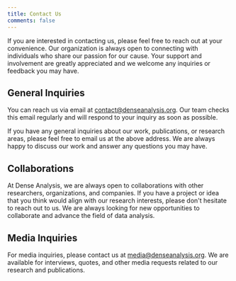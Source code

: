 ```yaml
---
title: Contact Us
comments: false
---
```


If you are interested in contacting us, please feel free to reach out at your
convenience. Our organization is always open to connecting with individuals who
share our passion for our cause. Your support and involvement are greatly
appreciated and we welcome any inquiries or feedback you may have.

## General Inquiries

You can reach us via email at contact@denseanalysis.org. Our team checks this
email regularly and will respond to your inquiry as soon as possible.

If you have any general inquiries about our work, publications, or research
areas, please feel free to email us at the above address. We are always happy to
discuss our work and answer any questions you may have.

## Collaborations

At Dense Analysis, we are always open to collaborations with other researchers,
organizations, and companies. If you have a project or idea that you think would
align with our research interests, please don't hesitate to reach out to us. We
are always looking for new opportunities to collaborate and advance the field of
data analysis.

## Media Inquiries

For media inquiries, please contact us at media@denseanalysis.org. We are
available for interviews, quotes, and other media requests related to our
research and publications.
